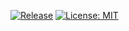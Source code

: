 [![Release](https://img.shields.io/github/v/release/pablomignone/camino-cost-model)](https://github.com/pablomignone/camino-cost-model/releases)
[![License: MIT](https://img.shields.io/badge/License-MIT-green.svg)](./LICENSE)
